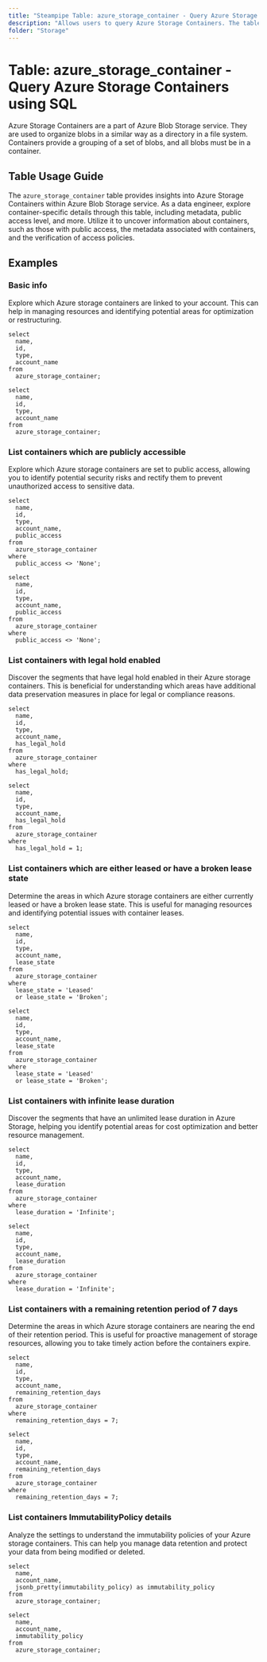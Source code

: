 ```yaml
---
title: "Steampipe Table: azure_storage_container - Query Azure Storage Containers using SQL"
description: "Allows users to query Azure Storage Containers. The table provides details about each container in the Azure Storage Account, including metadata, public access level, and more."
folder: "Storage"
---
```


# Table: azure_storage_container - Query Azure Storage Containers using SQL

Azure Storage Containers are a part of Azure Blob Storage service. They are used to organize blobs in a similar way as a directory in a file system. Containers provide a grouping of a set of blobs, and all blobs must be in a container.

## Table Usage Guide

The `azure_storage_container` table provides insights into Azure Storage Containers within Azure Blob Storage service. As a data engineer, explore container-specific details through this table, including metadata, public access level, and more. Utilize it to uncover information about containers, such as those with public access, the metadata associated with containers, and the verification of access policies.

## Examples

### Basic info
Explore which Azure storage containers are linked to your account. This can help in managing resources and identifying potential areas for optimization or restructuring.

```sql+postgres
select
  name,
  id,
  type,
  account_name
from
  azure_storage_container;
```

```sql+sqlite
select
  name,
  id,
  type,
  account_name
from
  azure_storage_container;
```

### List containers which are publicly accessible
Explore which Azure storage containers are set to public access, allowing you to identify potential security risks and rectify them to prevent unauthorized access to sensitive data.

```sql+postgres
select
  name,
  id,
  type,
  account_name,
  public_access
from
  azure_storage_container
where
  public_access <> 'None';
```

```sql+sqlite
select
  name,
  id,
  type,
  account_name,
  public_access
from
  azure_storage_container
where
  public_access <> 'None';
```

### List containers with legal hold enabled
Discover the segments that have legal hold enabled in their Azure storage containers. This is beneficial for understanding which areas have additional data preservation measures in place for legal or compliance reasons.

```sql+postgres
select
  name,
  id,
  type,
  account_name,
  has_legal_hold
from
  azure_storage_container
where
  has_legal_hold;
```

```sql+sqlite
select
  name,
  id,
  type,
  account_name,
  has_legal_hold
from
  azure_storage_container
where
  has_legal_hold = 1;
```

### List containers which are either leased or have a broken lease state
Determine the areas in which Azure storage containers are either currently leased or have a broken lease state. This is useful for managing resources and identifying potential issues with container leases.

```sql+postgres
select
  name,
  id,
  type,
  account_name,
  lease_state
from
  azure_storage_container
where
  lease_state = 'Leased'
  or lease_state = 'Broken';
```

```sql+sqlite
select
  name,
  id,
  type,
  account_name,
  lease_state
from
  azure_storage_container
where
  lease_state = 'Leased'
  or lease_state = 'Broken';
```

### List containers with infinite lease duration
Discover the segments that have an unlimited lease duration in Azure Storage, helping you identify potential areas for cost optimization and better resource management.

```sql+postgres
select
  name,
  id,
  type,
  account_name,
  lease_duration
from
  azure_storage_container
where
  lease_duration = 'Infinite';
```

```sql+sqlite
select
  name,
  id,
  type,
  account_name,
  lease_duration
from
  azure_storage_container
where
  lease_duration = 'Infinite';
```

### List containers with a remaining retention period of 7 days
Determine the areas in which Azure storage containers are nearing the end of their retention period. This is useful for proactive management of storage resources, allowing you to take timely action before the containers expire.

```sql+postgres
select
  name,
  id,
  type,
  account_name,
  remaining_retention_days
from
  azure_storage_container
where
  remaining_retention_days = 7;
```

```sql+sqlite
select
  name,
  id,
  type,
  account_name,
  remaining_retention_days
from
  azure_storage_container
where
  remaining_retention_days = 7;
```

### List containers ImmutabilityPolicy details
Analyze the settings to understand the immutability policies of your Azure storage containers. This can help you manage data retention and protect your data from being modified or deleted.

```sql+postgres
select
  name,
  account_name,
  jsonb_pretty(immutability_policy) as immutability_policy
from
  azure_storage_container;
```

```sql+sqlite
select
  name,
  account_name,
  immutability_policy
from
  azure_storage_container;
```